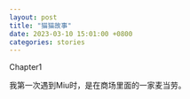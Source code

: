 ```yaml
---
layout: post
title: "猫猫故事"
date: 2023-03-10 15:01:00 +0800
categories: stories
---
```


Chapter1

我第一次遇到Miu时，是在商场里面的一家麦当劳。

